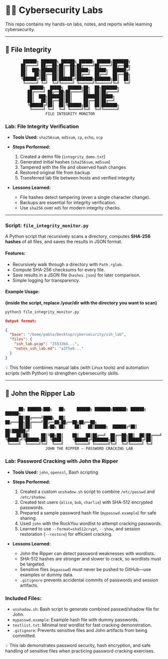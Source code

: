 # 🕵️‍♂️ Cybersecurity Labs

This repo contains my hands-on labs, notes, and reports while learning cybersecurity.

---

## 📂 File Integrity

```text
        ██████╗ ███████╗ ██████╗ ██████╗ ██████╗███████╗
       ██╔════╝ ██╔══██╗██╔══██╗██╔════╝██╔════╝██╔══██╗
       ██║  ███╗███████║██║  ██║█████╗  █████╗  ██████╔╝
       ██║   ██║██╔══██║██║  ██║██╔══╝  ██╔══╝  ██╔══██╗
       ╚██████╔╝██║  ██║██████╔╝███████╗███████╗██║  ██║
        ╚═════╝ ╚═╝  ╚═╝╚═════╝ ╚══════╝╚══════╝╚═╝  ╚═╝
           ██████╗  █████╗  ██████╗██╗  ██╗███████╗      
          ██╔════╝ ██╔══██╗██╔════╝██║  ██║██╔════╝      
          ██║  ███╗███████║██║     ███████║█████╗        
          ██║   ██║██╔══██║██║     ██╔══██║██╔══╝        
          ╚██████╔╝██║  ██║╚██████╗██║  ██║███████╗      
           ╚═════╝ ╚═╝  ╚═╝ ╚═════╝╚═╝  ╚═╝╚══════╝      
                  FILE INTEGRITY MONITOR
```

### Lab: File Integrity Verification
- **Tools Used:** `sha256sum`, `md5sum`, `cp`, `echo`, `scp`
- **Steps Performed:**
  1. Created a demo file (`integrity_demo.txt`)
  2. Generated initial hashes (`sha256sum`, `md5sum`)
  3. Tampered with the file and observed hash changes
  4. Restored original file from backup
  5. Transferred lab file between hosts and verified integrity

- **Lessons Learned:**
  - File hashes detect tampering (even a single character change).
  - Backups are essential for integrity verification.
  - Use `sha256` over `md5` for modern integrity checks.

---

### Script: `file_integrity_monitor.py`
A Python script that recursively scans a directory, computes **SHA-256 hashes** of all files, and saves the results in JSON format.  

#### Features:
- Recursively walk through a directory with `Path.rglob`.
- Compute SHA-256 checksums for every file.
- Save results in a JSON file (`hashes.json`) for later comparison.
- Simple logging for transparency.

#### Example Usage:
**(inside the script, replace /your/dir with the directory you want to scan)**
```bash
python3 file_integrity_monitor.py
```

```json
Output format:

{
  "base": "/home/pablo/Desktop/cybersecurity/ssh_lab",
  "files": {
    "ssh_lab.pcap": "25533b4...",
    "notes_ssh_lab.md": "a3f5e6..."
  }
}
```

💡 This folder combines manual labs (with Linux tools) and automation scripts (with Python) to strengthen cybersecurity skills.

---

## 🔪 John the Ripper Lab

```text

      ██╗ ██████╗███╗   ██╗     ██████╗ ███████╗██████╗ ██████╗ ██████╗ 
      ██║██╔════╝████╗  ██║    ██╔═══██╗██╔════╝██╔══██╗██╔══██╗██╔══██╗
      ██║██║     ██╔██╗ ██║    ██║   ██║█████╗  ██████╔╝██║  ██║██████╔╝
██   ██║██║     ██║╚██╗██║    ██║   ██║██╔══╝  ██╔══██╗██║  ██║██╔═══╝ 
╚█████╔╝╚██████╗██║ ╚████║    ╚██████╔╝███████╗██║  ██║██████╔╝██║     
 ╚════╝  ╚═════╝╚═╝  ╚═══╝     ╚═════╝ ╚══════╝╚═╝  ╚═╝╚═════╝ ╚═╝     
                  JOHN THE RIPPER – PASSWORD CRACKING LAB
```

### Lab: Password Cracking with John the Ripper
- **Tools Used:** `john`, `openssl`, Bash scripting
- **Steps Performed:**
  1. Created a custom `unshadow.sh` script to combine `/etc/passwd` and `/etc/shadow`.
  2. Created test users (`alice`, `bob`, `charlie`) with SHA-512 encrypted passwords.
  3. Prepared a sample password hash file (`mypasswd.example`) for safe sharing.
  4. Used `john` with the RockYou wordlist to attempt cracking passwords.
  5. Learned to use `--format=sha512crypt`, `--show`, and session restoration (`--restore`) for efficient cracking.

- **Lessons Learned:**
  - John the Ripper can detect password weaknesses with wordlists.
  - SHA-512 hashes are stronger and slower to crack, so wordlists must be targeted.
  - Sensitive files (`mypasswd`) must never be pushed to GitHub—use examples or dummy data.
  - `.gitignore` prevents accidental commits of passwords and session artifacts.

### Included Files:
- `unshadow.sh`: Bash script to generate combined passwd/shadow file for John.
- `mypasswd.example`: Example hash file with dummy passwords.
- `testlist.txt`: Minimal test wordlist for fast cracking demonstration.
- `.gitignore`: Prevents sensitive files and John artifacts from being committed.

💡 This lab demonstrates password security, hash encryption, and safe handling of sensitive files when practicing password cracking exercises.